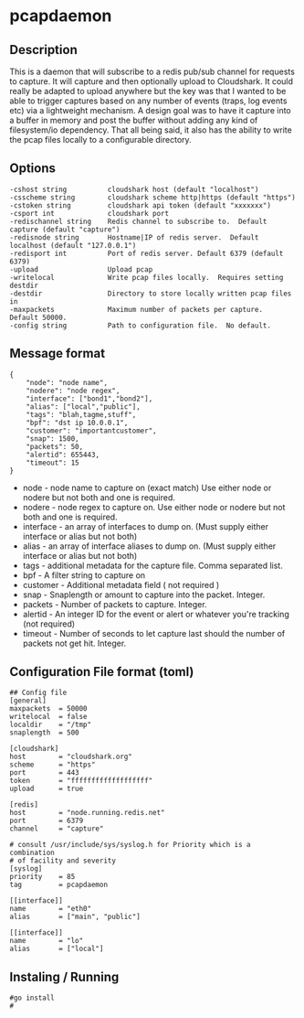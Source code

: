 # pcapdaemon

## Description
This is a daemon that will subscribe to a redis pub/sub channel for requests to capture.  It will capture and then optionally upload to Cloudshark.  It could really be adapted to upload anywhere but the key was that I wanted to be able to trigger captures based on any number of events (traps, log events etc) via a lightweight mechanism.  A design goal was to have it capture into a buffer in memory and post the buffer without adding any kind of filesystem/io dependency.  That all being said, it also has the ability to write the pcap files locally to a configurable directory.

## Options
    -cshost string          cloudshark host (default "localhost")
    -csscheme string        cloudshark scheme http|https (default "https")
    -cstoken string         cloudshark api token (default "xxxxxxx")
    -csport int             cloudshark port
    -redischannel string    Redis channel to subscribe to.  Default capture (default "capture")
    -redisnode string       Hostname|IP of redis server.  Default localhost (default "127.0.0.1")
    -redisport int          Port of redis server. Default 6379 (default 6379)
    -upload                 Upload pcap
    -writelocal             Write pcap files locally.  Requires setting destdir
    -destdir                Directory to store locally written pcap files in
    -maxpackets             Maximum number of packets per capture.  Default 50000.
    -config string          Path to configuration file.  No default.
    
## Message format
    {
        "node": "node name",
        "nodere": "node regex",
        "interface": ["bond1","bond2"],
        "alias": ["local","public"],
        "tags": "blah,tagme,stuff",
        "bpf": "dst ip 10.0.0.1",
        "customer": "importantcustomer",
        "snap": 1500,
        "packets": 50,
        "alertid": 655443,
        "timeout": 15
    }
    
 * node - node name to capture on (exact match) Use either node or nodere but not both and one is required.
 * nodere - node regex to capture on.  Use either node or nodere but not both and one is required.
 * interface - an array of interfaces to dump on. (Must supply either interface or alias but not both)
 * alias - an array of interface aliases to dump on.  (Must supply either interface or alias but not both)
 * tags - additional metadata for the capture file.  Comma separated list.
 * bpf - A filter string to capture on
 * customer - Additional metadata field ( not required )
 * snap - Snaplength or amount to capture into the packet.  Integer.
 * packets - Number of packets to capture.  Integer.
 * alertid - An integer ID for the event or alert or whatever you're tracking (not required)
 * timeout - Number of seconds to let capture last should the number of packets not get hit.  Integer.

## Configuration File format (toml)
``` 
## Config file
[general]
maxpackets  = 50000
writelocal  = false
localdir    = "/tmp"
snaplength  = 500

[cloudshark]
host        = "cloudshark.org"
scheme      = "https"
port        = 443
token       = "fffffffffffffffffff"
upload      = true

[redis]
host        = "node.running.redis.net"
port        = 6379
channel     = "capture"

# consult /usr/include/sys/syslog.h for Priority which is a combination 
# of facility and severity
[syslog]
priority    = 85
tag         = pcapdaemon

[[interface]]
name        = "eth0"
alias       = ["main", "public"]

[[interface]]
name        = "lo"
alias       = ["local"]
```
## Instaling / Running 
```
#go install
#
